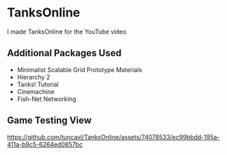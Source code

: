 # TanksOnline
 I made TanksOnline for the YouTube video 

## Additional Packages Used
* Minimalist Scalable Grid Prototype Materials
* Hierarchy 2
* Tanks! Tutorial
* Cinemachine
* Fish-Net Networking 


## Game Testing View

https://github.com/tuncayl/TanksOnline/assets/74078533/ec99bbdd-195a-411a-b9c5-6264ed0857bc



